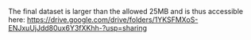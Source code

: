 The final dataset is larger than the allowed 25MB and is thus accessible here: https://drive.google.com/drive/folders/1YKSFMXoS-ENJxuUjJdd80ux6Y3fXKhh-?usp=sharing
